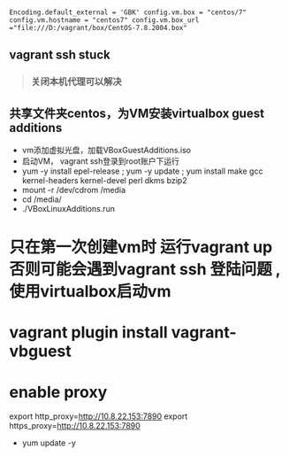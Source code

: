 ###
`
  Encoding.default_external = 'GBK'
  config.vm.box = "centos/7"
  config.vm.hostname = "centos7"
  config.vm.box_url ="file:///D:/vagrant/box/CentOS-7.8.2004.box"
  `

## vagrant ssh stuck 
> ### 关闭本机代理可以解决


## 共享文件夹centos，为VM安装virtualbox guest additions
- vm添加虚拟光盘，加载VBoxGuestAdditions.iso
- 启动VM， vagrant ssh登录到root账户下运行
-  yum -y install epel-release ; yum -y update  ; yum install make gcc kernel-headers kernel-devel perl dkms bzip2
- mount -r /dev/cdrom /media
- cd /media/
- ./VBoxLinuxAdditions.run 




# 只在第一次创建vm时 运行vagrant up 否则可能会遇到vagrant ssh 登陆问题 , 使用virtualbox启动vm


# vagrant plugin install vagrant-vbguest

# enable proxy
export http_proxy=http://10.8.22.153:7890
export https_proxy=http://10.8.22.153:7890

- yum update -y







